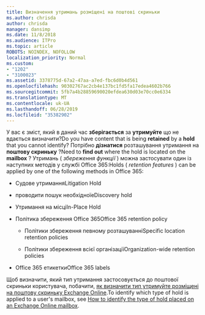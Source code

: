 ```yaml
---
title: Визначення утримань розміщені на поштові скриньки
ms.author: chrisda
author: chrisda
manager: dansimp
ms.date: 11/8/2018
ms.audience: ITPro
ms.topic: article
ROBOTS: NOINDEX, NOFOLLOW
localization_priority: Normal
ms.custom:
- "1202"
- "3100023"
ms.assetid: 3378775d-67a2-47aa-a7ed-fbc6d0b4d561
ms.openlocfilehash: 90302767ac2cb4e137bc1fd5fa17edea4602b766
ms.sourcegitcommit: 5fb7a4b28859690020efdea630d03e70cc0e6334
ms.translationtype: MT
ms.contentlocale: uk-UA
ms.lasthandoff: 06/28/2019
ms.locfileid: "35382902"
---
```

<span data-ttu-id="90a89-102">У вас є зміст, який в даний час **зберігається** за **утримуйте** що не вдається визначити?</span><span class="sxs-lookup"><span data-stu-id="90a89-102">Do you have content that is being **retained** by a **hold** that you cannot identify?</span></span> <span data-ttu-id="90a89-103">Потрібно **дізнатися** розташування утримання на **поштову скриньку** ?</span><span class="sxs-lookup"><span data-stu-id="90a89-103">Need to **find out** where the hold is located on the **mailbox** ?</span></span> <span data-ttu-id="90a89-104">Утримань ( *збереження функції* ) можна застосувати один із наступних методів у службі Office 365:</span><span class="sxs-lookup"><span data-stu-id="90a89-104">Holds (  *retention features*  ) can be applied by one of the following methods in Office 365:</span></span>
  
- <span data-ttu-id="90a89-105">Судове утримання</span><span class="sxs-lookup"><span data-stu-id="90a89-105">Litigation Hold</span></span>

- <span data-ttu-id="90a89-106">проводити пошук необхідної</span><span class="sxs-lookup"><span data-stu-id="90a89-106">eDiscovery hold</span></span>

- <span data-ttu-id="90a89-107">Утримання на місці</span><span class="sxs-lookup"><span data-stu-id="90a89-107">In-Place Hold</span></span>

- <span data-ttu-id="90a89-108">Політика збереження Office 365</span><span class="sxs-lookup"><span data-stu-id="90a89-108">Office 365 retention policy</span></span> 

  - <span data-ttu-id="90a89-109">Політики збереження певному розташуванні</span><span class="sxs-lookup"><span data-stu-id="90a89-109">Specific location retention policies</span></span>

  - <span data-ttu-id="90a89-110">Політики збереження всієї організації</span><span class="sxs-lookup"><span data-stu-id="90a89-110">Organization-wide retention policies</span></span>

- <span data-ttu-id="90a89-111">Office 365 етикетки</span><span class="sxs-lookup"><span data-stu-id="90a89-111">Office 365 labels</span></span>

<span data-ttu-id="90a89-112">Щоб визначити, який тип утримання застосовується до поштової скриньки користувача, побачити, [як визначити тип утримуйте розміщені на поштову скриньку Exchange Online](https://docs.microsoft.com/office365/securitycompliance/identify-a-hold-on-an-exchange-online-mailbox).</span><span class="sxs-lookup"><span data-stu-id="90a89-112">To identify which type of hold is applied to a user's mailbox, see [How to identify the type of hold placed on an Exchange Online mailbox](https://docs.microsoft.com/office365/securitycompliance/identify-a-hold-on-an-exchange-online-mailbox).</span></span>
